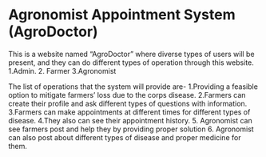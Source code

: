 # Agronomist Appointment System (AgroDoctor)
This is a website named “AgroDoctor” where diverse types of users will be present, and they can do different types of operation through this website. 
1.Admin.
2. Farmer 
3.Agronomist

The list of operations that the system will provide are-
1.Providing a feasible option to mitigate farmers’ loss due to the corps disease.
2.Farmers can create their profile and ask different types of questions with information.
3.Farmers can make appointments at different times for different types of disease.
4.They also can see their appointment history.
5. Agronomist can see farmers post and help they by providing proper solution 
6. Agronomist can also post about different types of disease and proper medicine for them.
